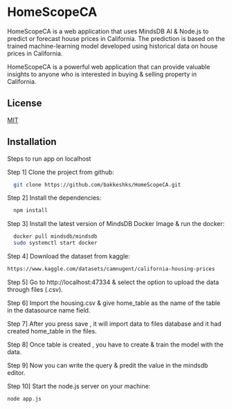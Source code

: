 # HomeScopeCA

HomeScopeCA is a web application that uses MindsDB AI & Node.js to predict or forecast house prices in California. The prediction is based on the trained machine-learning model developed using historical data on house prices in California. 

HomeScopeCA is a powerful web application that can provide valuable insights to anyone who is interested in buying & selling property in California. 

## License

[MIT](https://choosealicense.com/licenses/mit/)


## Installation

Steps to run app on localhost

Step 1] Clone the project from github:   
```bash
  git clone https://github.com/bakkeshks/HomeScopeCA.git
```
Step 2] Install the dependencies:
```bash
  npm install
```
Step 3] Install the latest version of MindsDB Docker Image & run the docker:
```bash
  docker pull mindsdb/mindsdb
  sudo systemctl start docker
```
Step 4] Download the dataset from kaggle: 
```bash
https://www.kaggle.com/datasets/camnugent/california-housing-prices
```
Step 5] Go to http://localhost:47334 & select the option to upload the data through files (.csv).

Step 6] Import the housing.csv & give home_table as the name of the table in the datasource name field.

Step 7] After you press save , it will import data to files database and it had created home_table in the files. 

Step 8] Once table is created , you have to create & train the model with the data.

Step 9] Now you can write the query & predit the value in the mindsdb editor.

Step 10] Start the node.js server on your machine:
```bash
node app.js 
```
